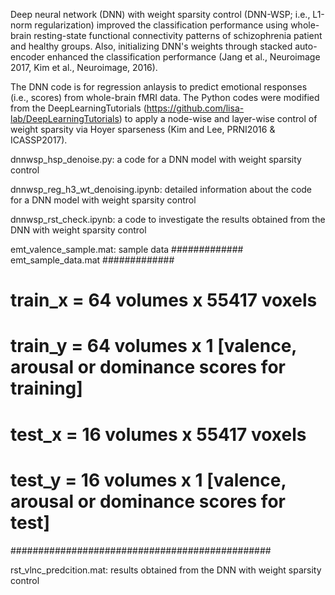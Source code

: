 
Deep neural network (DNN) with weight sparsity control (DNN-WSP; i.e., L1-norm regularization) improved 
the classification performance using whole-brain resting-state functional connectivity patterns of 
schizophrenia patient and healthy groups. Also, initializing DNN's weights through stacked auto-encoder enhanced 
the classification performance (Jang et al., Neuroimage 2017, Kim et al., Neuroimage, 2016). 

The DNN code is for regression anlaysis to predict emotional responses (i.e., scores) from whole-brain fMRI data. 
The Python codes were modified from the DeepLearningTutorials (https://github.com/lisa-lab/DeepLearningTutorials) 
to apply a node-wise and layer-wise control of weight sparsity via Hoyer sparseness (Kim and Lee, PRNI2016 & ICASSP2017).

dnnwsp_hsp_denoise.py: a code for a DNN model with weight sparsity control 

dnnwsp_reg_h3_wt_denoising.ipynb: detailed information about the code for a DNN model with weight sparsity control 

dnnwsp_rst_check.ipynb: a code to investigate the results obtained from the DNN with weight sparsity control

emt_valence_sample.mat: sample data
############# emt_sample_data.mat #############
# train_x  = 64 volumes x 55417 voxels  
# train_y  = 64 volumes x 1 [valence, arousal or dominance scores for training]
# test_x  = 16 volumes x 55417 voxels
# test_y  = 16 volumes x 1 [valence, arousal or dominance scores for test]
###############################################

rst_vlnc_predcition.mat: results obtained from the DNN with weight sparsity control

